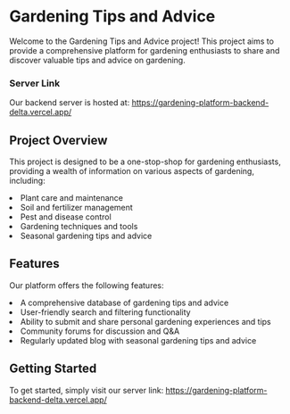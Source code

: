# Gardening Tips and Advice

Welcome to the Gardening Tips and Advice project! This project aims to provide a comprehensive platform for gardening enthusiasts to share and discover valuable tips and advice on gardening.

### Server Link

Our backend server is hosted at: https://gardening-platform-backend-delta.vercel.app/

## Project Overview

This project is designed to be a one-stop-shop for gardening enthusiasts, providing a wealth of information on various aspects of gardening, including:

<li>Plant care and maintenance</li>
<li>Soil and fertilizer management</li>
<li>Pest and disease control</li>
<li>Gardening techniques and tools</li>
<li>Seasonal gardening tips and advice</li>

## Features

Our platform offers the following features:

<li>A comprehensive database of gardening tips and advice</li>
<li>User-friendly search and filtering functionality</li>
<li>Ability to submit and share personal gardening experiences and tips</li>
<li>Community forums for discussion and Q&A</li>
<li>Regularly updated blog with seasonal gardening tips and advice</li>

## Getting Started

To get started, simply visit our server link: https://gardening-platform-backend-delta.vercel.app/

